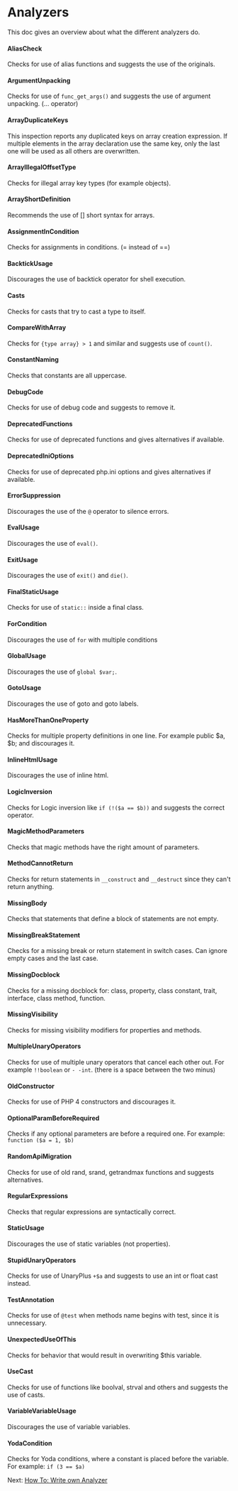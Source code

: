 # Analyzers

This doc gives an overview about what the different analyzers do.

#### AliasCheck

Checks for use of alias functions and suggests the use of the originals.

#### ArgumentUnpacking

Checks for use of `func_get_args()` and suggests the use of argument unpacking. (... operator)

#### ArrayDuplicateKeys

This inspection reports any duplicated keys on array creation expression.
If multiple elements in the array declaration use the same key, only the last one will be used as all others are overwritten.

#### ArrayIllegalOffsetType

Checks for illegal array key types (for example objects).

#### ArrayShortDefinition

Recommends the use of [] short syntax for arrays.

#### AssignmentInCondition

Checks for assignments in conditions. (= instead of ==)

#### BacktickUsage

Discourages the use of backtick operator for shell execution.

#### Casts

Checks for casts that try to cast a type to itself.

#### CompareWithArray

Checks for `{type array} > 1` and similar and suggests use of `count()`.

#### ConstantNaming

Checks that constants are all uppercase.

#### DebugCode

Checks for use of debug code and suggests to remove it.

#### DeprecatedFunctions

Checks for use of deprecated functions and gives alternatives if available.

#### DeprecatedIniOptions

Checks for use of deprecated php.ini options and gives alternatives if available.

#### ErrorSuppression

Discourages the use of the `@` operator to silence errors.

#### EvalUsage

Discourages the use of `eval()`.

#### ExitUsage

Discourages the use of `exit()` and `die()`.

#### FinalStaticUsage

Checks for use of `static::` inside a final class.

#### ForCondition

Discourages the use of `for` with multiple conditions

#### GlobalUsage

Discourages the use of `global $var;`.

#### GotoUsage

Discourages the use of goto and goto labels.

#### HasMoreThanOneProperty

Checks for multiple property definitions in one line. For example public $a, $b; and discourages it.

#### InlineHtmlUsage

Discourages the use of inline html.

#### LogicInversion

Checks for Logic inversion like `if (!($a == $b))` and suggests the correct operator.

#### MagicMethodParameters

Checks that magic methods have the right amount of parameters.

#### MethodCannotReturn

Checks for return statements in `__construct` and `__destruct` since they can't return anything.

#### MissingBody

Checks that statements that define a block of statements are not empty.

#### MissingBreakStatement

Checks for a missing break or return statement in switch cases. Can ignore empty cases and the last case.

#### MissingDocblock

Checks for a missing docblock for: class, property, class constant, trait, interface, class method, function.

#### MissingVisibility

Checks for missing visibility modifiers for properties and methods.

#### MultipleUnaryOperators

Checks for use of multiple unary operators that cancel each other out. For example `!!boolean` or `- -int`. (there is a space between the two minus)

#### OldConstructor

Checks for use of PHP 4 constructors and discourages it.

#### OptionalParamBeforeRequired

Checks if any optional parameters are before a required one. For example: `function ($a = 1, $b)`

#### RandomApiMigration

Checks for use of old rand, srand, getrandmax functions and suggests alternatives.

#### RegularExpressions

Checks that regular expressions are syntactically correct.

#### StaticUsage

Discourages the use of static variables (not properties).

#### StupidUnaryOperators

Checks for use of UnaryPlus `+$a` and suggests to use an int or float cast instead.

#### TestAnnotation

Checks for use of `@test` when methods name begins with test, since it is unnecessary.

#### UnexpectedUseOfThis

Checks for behavior that would result in overwriting $this variable.

#### UseCast

Checks for use of functions like boolval, strval and others and suggests the use of casts.

#### VariableVariableUsage

Discourages the use of variable variables.

#### YodaCondition

Checks for Yoda conditions, where a constant is placed before the variable. For example: `if (3 == $a)`

Next: [How To: Write own Analyzer](./06_HowTo_Own_Analyzer.md)
